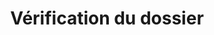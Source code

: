 ---
slug: verification
title: Vérification du dossier
price: 100
excerpt: Nous allons analyser votre dossier de demande de visa pour vous assurer que vous n’avez rien manqué et que vous avez mis toutes les chances de votre coté pour l’obtention du visa.
callToActionLabel: Je veux une vérification de mon dossier
assistanceFormServiceChoiceLabel: Je veux que vous analysiez ma demande pour m'indiquer comment l’améliorer et augmenter mes chances d’obtention du visa.
assistanceFormConfirmationTitle: 🎉 Demande d’assistance reçue 🎉
assistanceFormConfirmationFirstParagraph: Votre demande d’analyses et recommandations concernant vos documents de demande de visa a été reçue par notre équipe. Un membre de l’équipe vous contactera dans un délai de trois jours ouvrables pour vous expliquer comment procéder au paiement de frais de vérification.
assistanceFormConfirmationSecondParagraph: Vous pouvez déjà envoyer vos documents à l’adresse courriel assistance@rdcetudes.com en attendant d’effectuer votre paiement. Nous vous remercions pour la confiance que vous nous accordez.
---